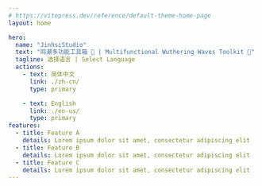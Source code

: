 ```yaml
---
# https://vitepress.dev/reference/default-theme-home-page
layout: home

hero:
  name: "JinhsiStudio"
  text: "鸣潮多功能工具箱 🧰 | Multifunctional Wuthering Waves Toolkit 🧰"
  tagline: 选择语言 | Select Language
  actions:
    - text: 简体中文
      link: ./zh-cn/
      type: primary

    - text: English
      link: ./en-us/
      type: primary
features:
  - title: Feature A
    details: Lorem ipsum dolor sit amet, consectetur adipiscing elit
  - title: Feature B
    details: Lorem ipsum dolor sit amet, consectetur adipiscing elit
  - title: Feature C
    details: Lorem ipsum dolor sit amet, consectetur adipiscing elit
---
```


